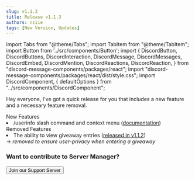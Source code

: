 ```yaml
---
slug: v1.1.3
title: Release v1.1.3
authors: nziie
tags: [New Version, Updates]
---
```

import Tabs from "@theme/Tabs";
import TabItem from "@theme/TabItem";
import Button from '../src/components/Button';
import { DiscordButton, DiscordButtons, DiscordInteraction, DiscordMessage, DiscordMessages, DiscordEmbed, DiscordMention, DiscordReactions, DiscordReaction, } from "discord-message-components/packages/react"; import "discord-message-components/packages/react/dist/style.css"; import DiscordComponent, { defaultOptions } from "../src/components/DiscordComponent";

Hey everyone, I've got a quick release for you that includes a new feature and a necessary feature removal.

<div className="box blurple animation no-background">
<div className="title">
New Features
</div>
<li><span className="mention">/userinfo</span> slash command and context menu (<a href="../../documentation/utility" className="discord-link">documentation</a>)</li>
</div>

<div className="box red animation no-background">
<div className="title">
Removed Features
</div>
<li>The ability to view giveaway entries (<a href="../v1.1.2" className="discord-link">released in v1.1.2</a>)</li>
→ <em>removed to ensure user-privacy when entering a giveaway</em>
</div>

<h3>Want to contribute to Server Manager?</h3>

<div className="pyc-hero__actions">
  <Button link="https://discord.gg/6bCKvP24kb">Join our Support Server</Button>
</div>